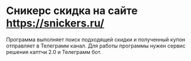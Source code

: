 # Сникерс скидка на сайте https://snickers.ru/

Программа выполняет поиск подходящей скидки и полученный купон отправляет в Телеграмм канал.
Для работы программы нужен сервис решения каптчи 2.0 и Телеграмм бот.
